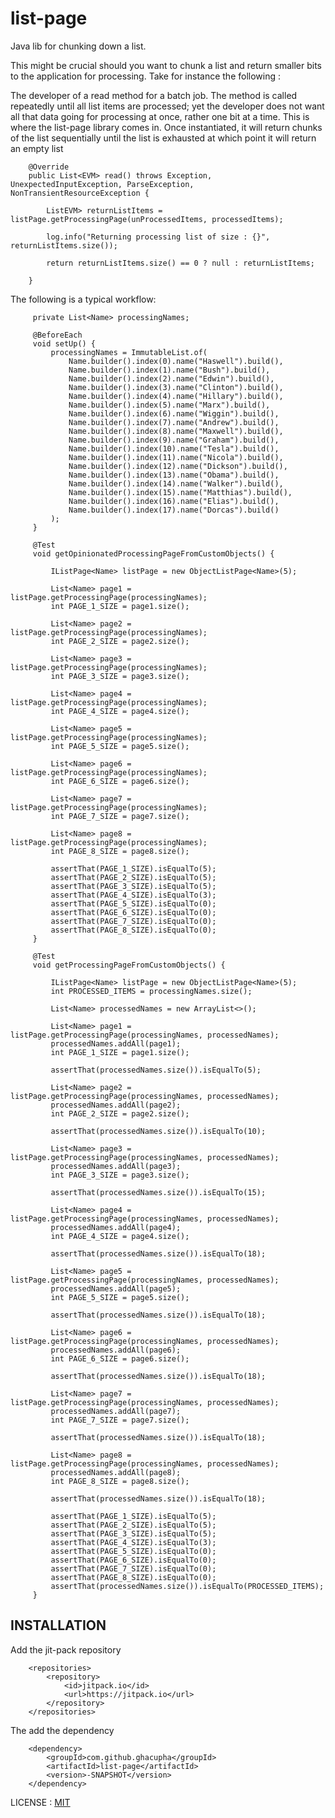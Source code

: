 # list-page
Java lib for chunking down a list. 

This might be crucial should you want to  chunk a list and return smaller bits to the application for processing. 
Take for instance the following : 

The developer of a read method for a batch job. The method is called repeatedly until all list items are processed; yet
the developer does not want all that data going for processing at once, rather one bit at a time. This is where the
list-page library comes in. Once instantiated, it will return chunks of the list sequentially until the list is 
exhausted at which point it will return an empty list

        @Override
        public List<EVM> read() throws Exception, UnexpectedInputException, ParseException, NonTransientResourceException {
    
            ListEVM> returnListItems = listPage.getProcessingPage(unProcessedItems, processedItems);
    
            log.info("Returning processing list of size : {}", returnListItems.size());
    
            return returnListItems.size() == 0 ? null : returnListItems;
            
        }
        
The following is a typical workflow: 

         private List<Name> processingNames;
         
         @BeforeEach
         void setUp() {
             processingNames = ImmutableList.of(
                 Name.builder().index(0).name("Haswell").build(),
                 Name.builder().index(1).name("Bush").build(),
                 Name.builder().index(2).name("Edwin").build(),
                 Name.builder().index(3).name("Clinton").build(),
                 Name.builder().index(4).name("Hillary").build(),
                 Name.builder().index(5).name("Marx").build(),
                 Name.builder().index(6).name("Wiggin").build(),
                 Name.builder().index(7).name("Andrew").build(),
                 Name.builder().index(8).name("Maxwell").build(),
                 Name.builder().index(9).name("Graham").build(),
                 Name.builder().index(10).name("Tesla").build(),
                 Name.builder().index(11).name("Nicola").build(),
                 Name.builder().index(12).name("Dickson").build(),
                 Name.builder().index(13).name("Obama").build(),
                 Name.builder().index(14).name("Walker").build(),
                 Name.builder().index(15).name("Matthias").build(),
                 Name.builder().index(16).name("Elias").build(),
                 Name.builder().index(17).name("Dorcas").build()
             );
         }
         
         @Test
         void getOpinionatedProcessingPageFromCustomObjects() {
     
             IListPage<Name> listPage = new ObjectListPage<Name>(5);
     
             List<Name> page1 = listPage.getProcessingPage(processingNames);
             int PAGE_1_SIZE = page1.size();
     
             List<Name> page2 = listPage.getProcessingPage(processingNames);
             int PAGE_2_SIZE = page2.size();
     
             List<Name> page3 = listPage.getProcessingPage(processingNames);
             int PAGE_3_SIZE = page3.size();
     
             List<Name> page4 = listPage.getProcessingPage(processingNames);
             int PAGE_4_SIZE = page4.size();
     
             List<Name> page5 = listPage.getProcessingPage(processingNames);
             int PAGE_5_SIZE = page5.size();
     
             List<Name> page6 = listPage.getProcessingPage(processingNames);
             int PAGE_6_SIZE = page6.size();
     
             List<Name> page7 = listPage.getProcessingPage(processingNames);
             int PAGE_7_SIZE = page7.size();
     
             List<Name> page8 = listPage.getProcessingPage(processingNames);
             int PAGE_8_SIZE = page8.size();
     
             assertThat(PAGE_1_SIZE).isEqualTo(5);
             assertThat(PAGE_2_SIZE).isEqualTo(5);
             assertThat(PAGE_3_SIZE).isEqualTo(5);
             assertThat(PAGE_4_SIZE).isEqualTo(3);
             assertThat(PAGE_5_SIZE).isEqualTo(0);
             assertThat(PAGE_6_SIZE).isEqualTo(0);
             assertThat(PAGE_7_SIZE).isEqualTo(0);
             assertThat(PAGE_8_SIZE).isEqualTo(0);
         }
         
         @Test
         void getProcessingPageFromCustomObjects() {
     
             IListPage<Name> listPage = new ObjectListPage<Name>(5);
             int PROCESSED_ITEMS = processingNames.size();
     
             List<Name> processedNames = new ArrayList<>();
     
             List<Name> page1 = listPage.getProcessingPage(processingNames, processedNames);
             processedNames.addAll(page1);
             int PAGE_1_SIZE = page1.size();
     
             assertThat(processedNames.size()).isEqualTo(5);
     
             List<Name> page2 = listPage.getProcessingPage(processingNames, processedNames);
             processedNames.addAll(page2);
             int PAGE_2_SIZE = page2.size();
     
             assertThat(processedNames.size()).isEqualTo(10);
     
             List<Name> page3 = listPage.getProcessingPage(processingNames, processedNames);
             processedNames.addAll(page3);
             int PAGE_3_SIZE = page3.size();
     
             assertThat(processedNames.size()).isEqualTo(15);
     
             List<Name> page4 = listPage.getProcessingPage(processingNames, processedNames);
             processedNames.addAll(page4);
             int PAGE_4_SIZE = page4.size();
     
             assertThat(processedNames.size()).isEqualTo(18);
     
             List<Name> page5 = listPage.getProcessingPage(processingNames, processedNames);
             processedNames.addAll(page5);
             int PAGE_5_SIZE = page5.size();
     
             assertThat(processedNames.size()).isEqualTo(18);
     
             List<Name> page6 = listPage.getProcessingPage(processingNames, processedNames);
             processedNames.addAll(page6);
             int PAGE_6_SIZE = page6.size();
     
             assertThat(processedNames.size()).isEqualTo(18);
     
             List<Name> page7 = listPage.getProcessingPage(processingNames, processedNames);
             processedNames.addAll(page7);
             int PAGE_7_SIZE = page7.size();
     
             assertThat(processedNames.size()).isEqualTo(18);
     
             List<Name> page8 = listPage.getProcessingPage(processingNames, processedNames);
             processedNames.addAll(page8);
             int PAGE_8_SIZE = page8.size();
     
             assertThat(processedNames.size()).isEqualTo(18);
     
             assertThat(PAGE_1_SIZE).isEqualTo(5);
             assertThat(PAGE_2_SIZE).isEqualTo(5);
             assertThat(PAGE_3_SIZE).isEqualTo(5);
             assertThat(PAGE_4_SIZE).isEqualTo(3);
             assertThat(PAGE_5_SIZE).isEqualTo(0);
             assertThat(PAGE_6_SIZE).isEqualTo(0);
             assertThat(PAGE_7_SIZE).isEqualTo(0);
             assertThat(PAGE_8_SIZE).isEqualTo(0);
             assertThat(processedNames.size()).isEqualTo(PROCESSED_ITEMS);
         }
         
## INSTALLATION

Add the jit-pack repository

        <repositories>
     		<repository>
     		    <id>jitpack.io</id>
     		    <url>https://jitpack.io</url>
     		</repository>
     	</repositories>
     	
The add the dependency

        <dependency>
            <groupId>com.github.ghacupha</groupId>
            <artifactId>list-page</artifactId>
            <version>-SNAPSHOT</version>
        </dependency>


LICENSE : [MIT](LICENSE)
